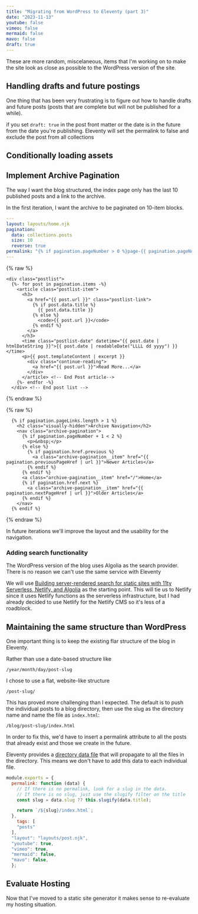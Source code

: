 ```yaml
---
title: "Migrating from WordPress to Eleventy (part 3)"
date: "2023-11-13"
youtube: false
vimeo: false
mermaid: false
mavo: false
draft: true
---
```


These are more random, miscelaneous, items that I'm working on to make the site look as close as possible to the WordPress version of the site.

## Handling drafts and future postings

One thing that has been very frustrating is to figure out how to handle drafts and future posts (posts that are complete but will not be published for a while).

if you set `draft: true` in the post front matter or the date is in the future from the date you're publishing. Eleventy will set the permalink to false and exclude the post from all collections

## Conditionally loading assets

## Implement Archive Pagination

The way I want the blog structured, the index page only has the last 10 published posts and a link to the archive.

In the first iteration, I want the archive to be paginated on 10-item blocks.

```yaml
---
layout: layouts/home.njk
pagination:
  data: collections.posts
  size: 10
  reverse: true
permalink: "{% if pagination.pageNumber > 0 %}page-{{ pagination.pageNumber }}/{% endif %}index.html"
---
```

{% raw %}
```liquid
<div class="postlist">
  {%- for post in pagination.items -%}
    <article class="postlist-item">
      <h3>
        <a href="{{ post.url }}" class="postlist-link">
          {% if post.data.title %}
            {{ post.data.title }}
          {% else %}
            <code>{{ post.url }}</code>
          {% endif %}
        </a>
      </h3>
      <time class="postlist-date" datetime="{{ post.date | htmlDateString }}">{{ post.date | readableDate("LLLL dd yyyy") }}</time>
      <p>{{ post.templateContent | excerpt }}
        <div class="continue-reading">
          <a href="{{ post.url }}">Read More...</a>
        </div>
      </article> <!-- End Post article-->
    {%- endfor -%}
  </div> <!-- End post list -->
```
{% endraw %}

{% raw %}
```liquid
  {% if pagination.pageLinks.length > 1 %}
    <h2 class="visually-hidden">Archive Navigation</h2>
    <nav class="archive-pagination">
      {% if pagination.pageNumber + 1 < 2 %}
        <p>&nbsp;</p>
      {% else %}
        {% if pagination.href.previous %}
          <a class="archive-pagination__item" href="{{ pagination.previousPageHref | url }}">Newer Articles</a>
        {% endif %}
      {% endif %}
      <a class="archive-pagination__item" href="/">Home</a>
      {% if pagination.href.next %}
        <a class="archive-pagination__item" href="{{ pagination.nextPageHref | url }}">Older Articles</a>
      {% endif %}
    </nav>
  {% endif %}
```
{% endraw %}

In future iterations we'll improve the layout and the usability for the navigation.

### Adding search functionality

The WordPress version of the blog uses Algolia as the search provider. There is no reason we can't use the same service with Eleventy

We will use [Building server-rendered search for static sites with 11ty Serverless, Netlify, and Algolia](https://www.algolia.com/blog/engineering/building-server-rendered-search-for-static-sites-with-11ty-serverless-netlify-and-algolia/) as the starting point. This will tie us to Netlify since it uses Netlify functions as the serverless infrastructure, but I had already decided to use Netlify for the Netlify CMS so it's less of a roadblock.



## Maintaining the same structure than WordPress

One important thing is to keep the existing flar structure of the blog in Eleventy.

Rather than use a date-based structure like

```text
/year/month/day/post-slug
```

I chose to use a flat, website-like structure

```text
/post-slug/
```

This has proved more challenging than I expected. The default is to push the individual posts to a blog directory,  then use the slug as the directory name and name the file as `index.html`:

```text
/blog/post-slug/index.html
```

In order to fix this, we'd have to insert a permalink attribute to all the posts that already exist and those we create in the future.

Eleventy provides a [directory data file](https://www.11ty.dev/docs/data-template-dir/) that will propagate to all the files in the directory. This means we don't have to add this data to each individual file.

```js
module.exports = {
  permalink: function (data) {
    // If there is no permalink, look for a slug in the data.
    // If there is no slug, just use the slugify filter on the title
    const slug = data.slug ?? this.slugify(data.title);

    return `/${slug}/index.html`;
  },
    tags: [
    "posts"
  ],
  "layout": "layouts/post.njk",
  "youtube": true,
  "vimeo": true,
  "mermaid": false,
  "mavo": false,
  };
  ```

## Evaluate Hosting

Now that I've moved to a static site generator it makes sense to re-evaluate my hosting situation.
